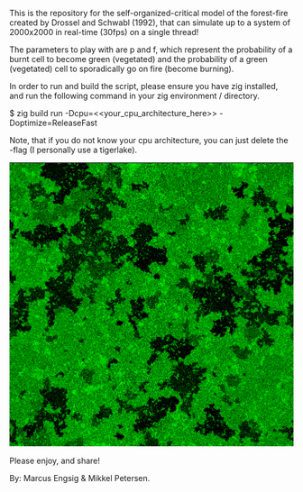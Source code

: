 This is the repository for the self-organized-critical model of the forest-fire created by Drossel and Schwabl (1992), that can simulate up to a system of 2000x2000 in real-time (30fps) on a single thread!

The parameters to play with are p and f, which represent the probability of a burnt cell to become green (vegetated) and the probability of a green (vegetated) cell to sporadically go on fire (become burning). 

In order to run and build the script, please ensure you have zig installed, and run the following command in your zig environment / directory.

$ zig build run -Dcpu=<<your_cpu_architecture_here>> -Doptimize=ReleaseFast

Note, that if you do not know your cpu architecture, you can just delete the -flag (I personally use a tigerlake).

![Model](https://github.com/mengsig/zig-forest-fire/blob/main/fig_new.png?raw=true)

Please enjoy, and share!

By: Marcus Engsig & Mikkel Petersen.
